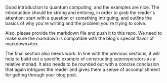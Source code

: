 Good introduction to quantum computing, and the examples are nice. The introduction should be strong and enticing, in order to grab the reader's attention: start with a question or something intriguing, and outline the basics of why you're writing and the problem you're trying to solve.

Also, please provide the markdown file and push it to this repo. We need to make sure the markdown is compatible with the blog's special flavor of markdown+itex.

The final section also needs work. In line with the previous sections, it will help to build out a specific example of constructing superoperators as a relative monad. It also needs to be rounded out with a concise conclusion that again intrigues the reader and gives them a sense of accomplishment for getting through your blog post.

